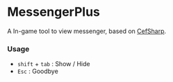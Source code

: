 # MessengerPlus
 
A In-game tool to view messenger, based on [CefSharp](https://github.com/cefsharp/CefSharp/).

### Usage

- ```shift``` + ```tab``` : Show / Hide
- ```Esc``` : Goodbye
